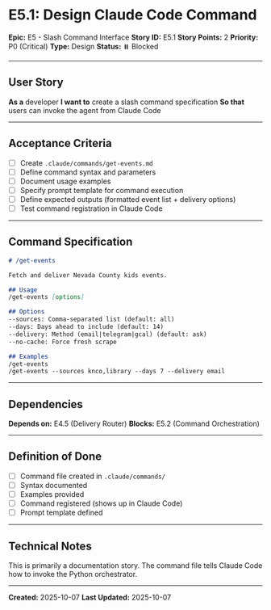 # E5.1: Design Claude Code Command

**Epic:** E5 - Slash Command Interface
**Story ID:** E5.1
**Story Points:** 2
**Priority:** P0 (Critical)
**Type:** Design
**Status:** ⏸️ Blocked

---

## User Story

**As a** developer
**I want to** create a slash command specification
**So that** users can invoke the agent from Claude Code

---

## Acceptance Criteria

- [ ] Create `.claude/commands/get-events.md`
- [ ] Define command syntax and parameters
- [ ] Document usage examples
- [ ] Specify prompt template for command execution
- [ ] Define expected outputs (formatted event list + delivery options)
- [ ] Test command registration in Claude Code

---

## Command Specification

```markdown
# /get-events

Fetch and deliver Nevada County kids events.

## Usage
/get-events [options]

## Options
--sources: Comma-separated list (default: all)
--days: Days ahead to include (default: 14)
--delivery: Method (email|telegram|gcal) (default: ask)
--no-cache: Force fresh scrape

## Examples
/get-events
/get-events --sources knco,library --days 7 --delivery email
```

---

## Dependencies

**Depends on:** E4.5 (Delivery Router)
**Blocks:** E5.2 (Command Orchestration)

---

## Definition of Done

- [ ] Command file created in `.claude/commands/`
- [ ] Syntax documented
- [ ] Examples provided
- [ ] Command registered (shows up in Claude Code)
- [ ] Prompt template defined

---

## Technical Notes

This is primarily a documentation story. The command file tells Claude Code how to invoke the Python orchestrator.

---

**Created:** 2025-10-07
**Last Updated:** 2025-10-07
